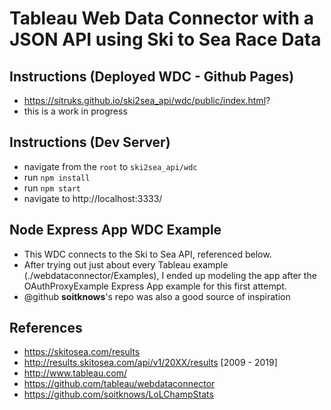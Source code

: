 # Tableau Web Data Connector with a JSON API using Ski to Sea Race Data  

## Instructions (Deployed WDC - Github Pages)
- https://sitruks.github.io/ski2sea_api/wdc/public/index.html? 
- this is a work in progress

## Instructions (Dev Server)

- navigate from the `root` to `ski2sea_api/wdc`
- run `npm install`
- run `npm start`
- navigate to http://localhost:3333/

## Node Express App WDC Example

- This WDC connects to the Ski to Sea API, referenced below.
- After trying out just about every Tableau example (./webdataconnector/Examples), I ended up modeling the app after the OAuthProxyExample Express App example for this first attempt.
- @github **soitknows**'s repo was also a good source of inspiration

## References  
- https://skitosea.com/results  
- http://results.skitosea.com/api/v1/20XX/results [2009 - 2019]  
- http://www.tableau.com/  
- https://github.com/tableau/webdataconnector  
- https://github.com/soitknows/LoLChampStats  